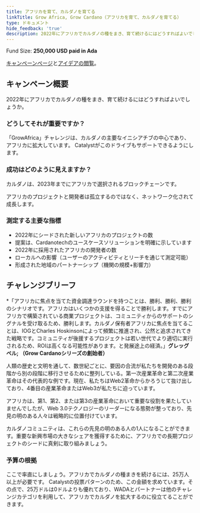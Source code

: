 ```yaml
---
title: アフリカを育て、カルダノを育てる
linkTitle: Grow Africa, Grow Cardano（アフリカを育て、カルダノを育てる）
type: ドキュメント
hide_feedback: 'true'
description: 2022年にアフリカでカルダノの種をまき、育て続けるにはどうすればよいでしょうか。
---
```


Fund Size: **250,000 USD paid in Ada**

[キャンペーンページ](https://cardano.ideascale.com/c/idea/384227)と[アイデアの閲覧]()。

## キャンペーン概要

2022年にアフリカでカルダノの種をまき、育て続けるにはどうすればよいでしょうか。

### どうしてそれが重要ですか？

「GrowAfrica」チャレンジは、カルダノの主要なイニシアチブの中心であり、アフリカに拡大しています。 Catalystがこのドライブもサポートできるようにします。

### 成功はどのように見えますか？

カルダノは、2023年までにアフリカで選択されるブロックチェーンです。

アフリカのプロジェクトと開発者は孤立するのではなく、ネットワーク化されて成長します。

### 測定する主要な指標

- 2022年にシードされた新しいアフリカのプロジェクトの数
- 提案は、Cardanotechのユースケースソリューションを明確に示しています
- 2022年に採用されたアフリカの開発者の数
- ローカルへの影響（ユーザーのアクティビティとリーチを通じて測定可能）
- 形成された地域のパートナーシップ（機関の規模+影響力）

## チャレンジブリーフ

*「アフリカに焦点を当てた資金調達ラウンドを持つことは、勝利、勝利、勝利のシナリオです。アフリカはいくつかの支援を得ることで勝利します。すでにアフリカで構築されている商業プロジェクトは、コミュニティからのサポートのシグナルを受け取るため、勝利します。カルダノ保有者アフリカに焦点を当てることは、IOGとCharles Hoskinsonによって頻繁に推進され、公然と追求されてきた戦略です。コミュニティが後援するプロジェクトは若い世代でより適切に実行されるため、ROIは高くなる可能性があります。と発展途上の経済。」**グレッグベル; （Grow Cardanoシリーズの創始者）**

人類の歴史と文明を通して、数世紀ごとに、要因の合流が私たちを開発のある段階から別の段階に移行させるために整列している。第一次産業革命と第二次産業革命はその代表的な例です。現在、私たちはWeb2革命からかろうじて抜け出しており、4番目の産業革命またはWeb3が私たちに迫っています。

アフリカは、第1、第2、または第3の産業革命において重要な役割を果たしていませんでしたが、Web 3.0テクノロジーのリーダーになる態勢が整っており、先見の明のある人々は戦略的に位置付けています。

カルダノコミュニティは、これらの先見の明のある人の1人になることができます。重要な新興市場の大きなシェアを獲得するために、アフリカでの長期プロジェクトのシードに真剣に取り組みましょう。

### 予算の根拠

ここで率直にしましょう。アフリカでカルダノの種まきを続けるには、25万人以上が必要です。 Catalystの投票パターンのため、この金額を求めています。その点で、25万ドルは0ドルよりも優れており、WADAとパートナーは他のチャレンジカテゴリを利用して、アフリカでカルダノを拡大するのに役立てることができます。
